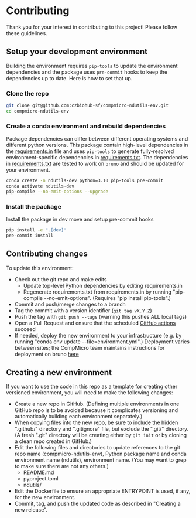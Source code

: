 # Contributing
Thank you for your interest in contributing to this project! Please follow these guidelines.

## Setup your development environment
Building the environment requires `pip-tools` to update the environment dependencies and the package uses `pre-commit` hooks to keep the dependencies up to date. Here is how to set that up.

### Clone the repo
```sh
git clone git@github.com:czbiohub-sf/compmicro-ndutils-env.git
cd compmicro-ndutils-env
```

### Create a conda environment and rebuild dependencies
Package dependencies can differ between different operating systems and different python versions. This package contain high-level dependencies in the [requirements.in](./requirements.in) file and uses `pip-tools` to generate fully-resolved environment-specific dependencies in [requirements.txt](./requirements.txt). The dependencies in [requirements.txt](./requirements.txt) are tested to work on `bruno` and should be updated for your environment.

```sh
conda create -n ndutils-dev python=3.10 pip-tools pre-commit
conda activate ndutils-dev
pip-compile --no-emit-options --upgrade
```

### Install the package
Install the package in dev move and setup pre-commit hooks

```sh
pip install -e ".[dev]"
pre-commit install
```

## Contributing changes
To update this environment:
* Check out the git repo and make edits
  * Update top-level Python dependencies by editing requirements.in
  * Regenerate requirements.txt from requirements.in by running "pip-compile --no-emit-options". (Requires "pip install pip-tools".)
* Commit and push/merge changes to a branch
* Tag the commit with a version identifier (`git tag vX.Y.Z`)
* Push the tag with `git push --tags` (warning this pushes ALL local tags)
* Open a Pull Request and ensure that the scheduled [GitHub actions](https://github.com/czbiohub-sf/compmicro-ndutils-env/actions) succeed
* If needed, deploy the new environment to your infrastructure (e.g. by running "conda env update --file=environment.yml".) Deployment varies between sites; the CompMicro team maintains instructions for deployment on bruno [here](https://github.com/czbiohub-sf/compmicro-hpc/blob/release-procedure-for-versioned-environments/hpc/setup_shared_env.md)

## Creating a new environment
If you want to use the code in this repo as a template for creating other versioned environment, you will need to make the following changes:
* Create a new repo in GitHub. (Defining multiple environments in one GitHub repo is to be avoided because it complicates versioning and automatically building each environment separately.)
* When copying files into the new repo, be sure to include the hidden ".github/" directory and ".gitignore" file, but exclude the ".git/" directory. (A fresh ".git" directory will be creating either by `git init` or by cloning a clean repo created in GitHub.)
* Edit the following files and directories to update references to the git repo name (compmicro-ndutils-env), Python package name and conda environment name (ndutils), environment name. (You may want to grep to make sure there are not any others.)
  * README.md
  * pyproject.toml
  * ndutils/
* Edit the Dockerfile to ensure an appropriate ENTRYPOINT is used, if any, for the new environment.
* Commit, tag, and push the updated code as described in "Creating a new release".
